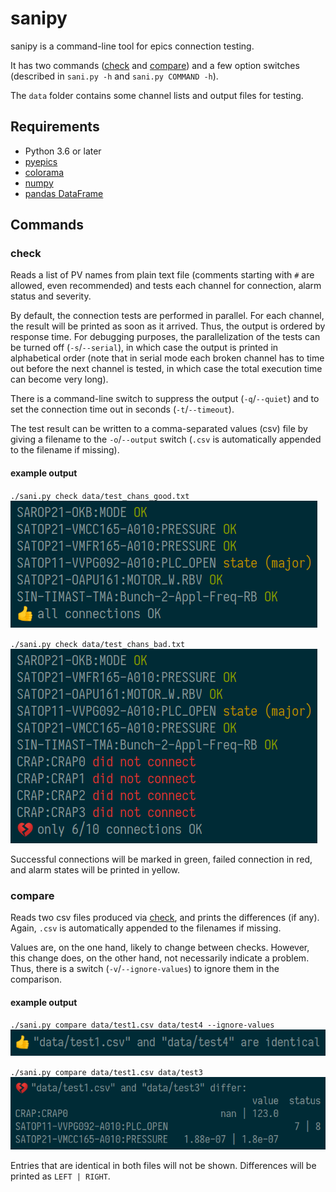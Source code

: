 # sanipy

sanipy is a command-line tool for epics connection testing.

It has two commands ([check](#check) and [compare](#compare)) and a few option switches (described in `sani.py -h` and `sani.py COMMAND -h`).

The `data` folder contains some channel lists and output files for testing.

## Requirements

- Python 3.6 or later
- [pyepics](https://pyepics.github.io/pyepics/)
- [colorama](https://pypi.org/project/colorama/)
- [numpy](https://numpy.org/)
- [pandas DataFrame](https://pandas.pydata.org/docs/reference/frame.html)

## Commands
### check

Reads a list of PV names from plain text file (comments starting with `#` are allowed, even recommended) and tests each channel for connection, alarm status and severity.

By default, the connection tests are performed in parallel. For each channel, the result will be printed as soon as it arrived. Thus, the output is ordered by response time. For debugging purposes, the parallelization of the tests can be turned off (`-s`/`--serial`), in which case the output is printed in alphabetical order (note that in serial mode each broken channel has to time out before the next channel is tested, in which case the total execution time can become very long).

There is a command-line switch to suppress the output (`-q`/`--quiet`) and to set the connection time out in seconds (`-t`/`--timeout`).

The test result can be written to a comma-separated values (csv) file by giving a filename to the `-o`/`--output` switch (`.csv` is automatically appended to the filename if missing).

#### example output
`./sani.py check data/test_chans_good.txt`
<br>
<img src="docs/check_good.png" width="491">

`./sani.py check data/test_chans_bad.txt`
<br>
<img src="docs/check_bad.png" width="491">

Successful connections will be marked in green, failed connection in red, and alarm states will be printed in yellow.

### compare

Reads two csv files produced via [check](#check), and prints the differences (if any). Again, `.csv` is automatically appended to the filenames if missing.

Values are, on the one hand, likely to change between checks. However, this change does, on the other hand, not necessarily indicate a problem. Thus, there is a switch (`-v`/`--ignore-values`) to ignore them in the comparison.

#### example output

`./sani.py compare data/test1.csv data/test4 --ignore-values`
<br>
<img src="docs/compare_good.png" width="568">

`./sani.py compare data/test1.csv data/test3`
<br>
<img src="docs/compare_bad.png" width="658">

Entries that are identical in both files will not be shown. Differences will be printed as `LEFT | RIGHT`.


